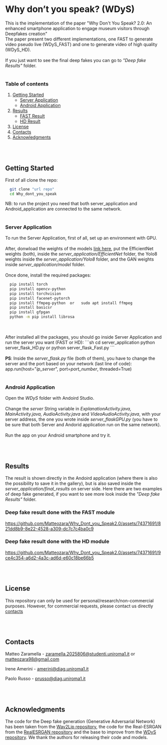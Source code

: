 # Why don’t you speak? (WDyS)
This is the implementation of the paper "Why Don't You Speak? 2.0: An enhanced smartphone application to engage museum visitors through Deepfakes creation"
<br>
The paper present two different implementations, one FAST to generate video pseudo live (WDyS_FAST) and one to generate video of high quality (WDyS_HD).
<br>
<br>
If you just want to see the final deep fakes you can go to <i>"Deep fake Results" </i> folder.
<br>
<br>
<!-- TABLE OF CONTENTS -->

### Table of contents
  <ol>
    <li>
      <a href="#getting-started">Getting Started</a>
      <ul>
        <li><a href="#server-application">Server Application</a></li>
        <li><a href="#android-application">Android Application</a></li>
      </ul>
    </li>
    <li><a href="#results">Results</a>
    <ul>
        <li><a href="#deep-fake-result-done-with-the-fast-module">FAST Result</a></li>
        <li><a href="#deep-fake-result-done-with-the-hd-module">HD Result</a></li>
      </ul>
    </li>
    <li><a href="#license">License</a></li>
    <li><a href="#contacts">Contacts</a></li>
    <li><a href="#acknowledgments">Acknowledgments</a></li>
  </ol>
  
<br>
<br>



## Getting Started
<!--https://github.com/Matteozara/Why_dont_you_speak.git-->

First of all clone the repo:
```sh
  git clone "url repo"
  cd Why_dont_you_speak
  ```
NB: to run the project you need that both server_application and Android_application are connected to the same network.
<br>
<br>

### Server Application

To run the Server Application, first of all, set up an environment with GPU.
<br>
<br>
After, donwload the weights of the models [link here](https://drive.google.com/drive/folders/1EwbSPdOrXYlIqTS0SufuodawTS7eR-1P?usp=drive_link), put the EfficientNet weights (both), inside the <i>server_application/EfficientNet</i> folder, the Yolo8 weights inside the <i>server_application/Yolo8</i> folder, and the GAN weights inside <i>server_application/model</i> folder.
<br>
<br>
Once done, install the required packages:
```sh
  pip install torch
  pip install opencv-python
  pip install torchvision
  pip install facenet-pytorch
  pip install ffmpeg-python  or   sudo apt install ffmpeg
  pip install basicsr
  pip install gfpgan
  python -m pip install librosa  
  ```
<br>
<br>
After installed all the packages, you should go inside Server Application and run the server you want (FAST or HD):
```sh
  cd server_application
  python server_flask_HD.py or python server_flask_Fast.py
  ```
<br>
<br>
<b>PS</b>: Inside the <i>server_flask.py</i> file (both of them), you have to change the server and the port based on your network (last line of code):
<br>
app.run(host="<i>ip_server</i>", port=<i>port_number</i>, threaded=True)
<br>
<br>

### Android Application
Open the <I>WDyS</i> folder with Andoird Studio. 
<br>
<br>
Change the <i>server</i> String variable in <i>ExplanationActivity.java, MainActivity.java, AudioActivity.java</i> and <i>VideoAudioActivity.java</i>, with your server address, the one you wrote inside <i>server_flaskGPU.py</i> (you have to be sure that both Server and Andorid application run on the same network).
<br>
<br>
Run the app on your Android smartphone and try it.

<br>
<br>

## Results
The result is shown directly in the Andoird application (where there is also the possibility to save it in the gallery), but is also saved inside the <i>server_application/final_results</i> on server side.
Here there are two examples of deep fake generated, if you want to see more look inside the <i>"Deep fake Results" </i> folder.
  
### Deep fake result done with the FAST module
https://github.com/Matteozara/Why_Dont_you_Speak2.0/assets/74371691/821dd8b9-8e22-4528-a309-dc7c7c4ba0c9


### Deep fake result done with the HD module
https://github.com/Matteozara/Why_Dont_you_Speak2.0/assets/74371691/9ce4c354-a6d2-4a3c-ad6d-e60c18be66b5


<br>
<br>

## License
This repository can only be used for personal/research/non-commercial purposes. However, for commercial requests, please contact us directly <a href="#contacts">contacts</a>
  
<br>
<br>

## Contacts
Matteo Zaramella - zaramella.2025806@studenti.uniroma1.it or matteozara98@gmail.com

Irene Amerini - amerini@diag.uniroma1.it

Paolo Russo - prusso@diag.uniroma1.it
  
<br>
<br>

## Acknowledgments

The code for the Deep fake generation (Generative Adversarial Network) has been taken from the [Wav2Lip repository](https://github.com/Rudrabha/Wav2Lip), the code for the Real-ESRGAN from the [RealESRGAN repository](https://github.com/xinntao/Real-ESRGAN) and the base to improve from the [WDyS repository](https://github.com/Matteozara/Why_dont_you_speak/tree/master). We thank the authors for releasing their code and models.
